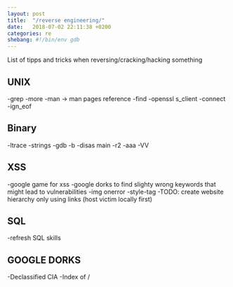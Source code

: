 ```yaml
---
layout: post
title:  "/reverse engineering/"
date:   2018-07-02 22:11:38 +0200
categories: re
shebang: #!/bin/env gdb
---
```

List of tipps and tricks when reversing/cracking/hacking something

UNIX
---
-grep
-more
-man -> man pages reference
-find
-openssl s_client -connect -ign_eof

Binary
---
-ltrace
-strings
-gdb
-b
-disas main
-r2
-aaa
-VV

XSS
---
-google game for xss
-google dorks to find slighty wrong keywords that might lead to vulnerabilities
-img onerror
-style-tag
-TODO: create website hierarchy only using links (host victim locally first)

SQL
---
-refresh SQL skills

GOOGLE DORKS
---
-Declassified CIA
-Index of /